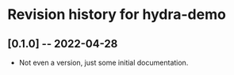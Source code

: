 # Revision history for hydra-demo

## [0.1.0] -- 2022-04-28

- Not even a version, just some initial documentation.
